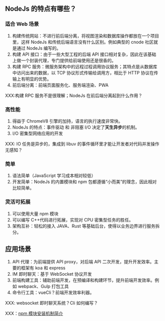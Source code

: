 ## NodeJs 的特点有哪些？

### 适合 Web 场景

1. 构建传统网站：不进行前后端分离，将视图渲染和数据库操作都放在一个项目里，这样 NodeJs 和传统后端语言没有什么区别。例如典型的 cnode 社区就是通过 NodeJs 编写的。
2. 构建 API 接口：由于一些大型工程的后端 API 接口相对复杂，因此在该基础上做一个封装代理，专门提供给前端使用还是很香的。
3. 构建 RPC 服务：微服务架构中的远程过程调用协议服务；其特点是从数据库中访问出来的数据，以 TCP 协议形式传输给调用方，相比于 HTTP 协议在传输上有明显的优势。
4. 前后端分离：前端页面服务化、服务端渲染、PWA

XXX:构建 RPC 服务不是很理解；NodeJs 在前后端分离起到什么作用？

### 高性能

1. 得益于 ChromeV8 引擎的加持，语言的执行速度非常快。
2. NodeJs 的特点：事件驱动 和 非阻塞 I/O 决定了**天生异步**的机制。
3. I/O 密集型网络应用的开发

XXX: IO 任务是异步的，集成到 libuv 的事件循环里才能让开发者对代码并发操作无感知？

### 简单

1. 语法简单（JavaScript 学习成本相对较低）
2. 开发简单：NodeJs 的内置模块和 npm 包都遵循“小而美”的理念，因此相对比较简单。

### 灵活可拓展

1. 可以使用大量 npm 模块
2. 可以编写 C++代码进行拓展，实现对 CPU 密集型任务的胜任。
3. 架构互补：轻松的接入 JAVA、Rust 等基础后台，使得以业务边界进行服务拆分。

## 应用场景

1. API 代理：为前端提供 API proxy，对后端 API 二次开发，提升开发效率。主要的框架有 koa 和 express
2. IM 即时聊天：基于 WebSocket 协议开发
3. 前端构建工具：辅助前端开发，在预编译和构建环节，提升前端开发效率。例如 webpack、Gulp 打包工具
4. 命令行工具：vueCli？前端开发效率利器。

XXX: websocket 即时聊天系统？Cli 如何编写？

XXX：[npm 模块安装机制简介](http://www.ruanyifeng.com/blog/2016/01/npm-install.html)
